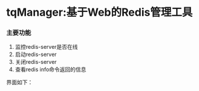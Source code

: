 # tqManager:基于Web的Redis管理工具
### 主要功能
1. 监控redis-server是否在线
2. 启动redis-server
3. 关闭redis-server
4. 查看redis info命令返回的信息

界面如下：
